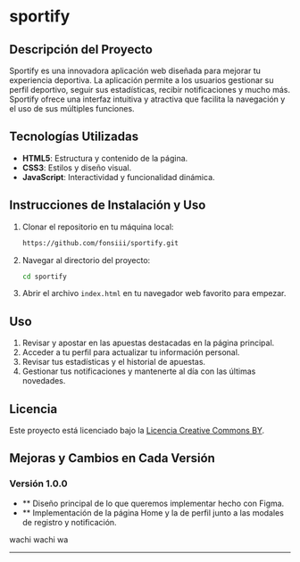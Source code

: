 # sportify

## Descripción del Proyecto

Sportify es una innovadora aplicación web diseñada para mejorar tu experiencia deportiva. La aplicación permite a los usuarios gestionar su perfil deportivo, seguir sus estadísticas, recibir notificaciones y mucho más. Sportify ofrece una interfaz intuitiva y atractiva que facilita la navegación y el uso de sus múltiples funciones.

## Tecnologías Utilizadas

- **HTML5**: Estructura y contenido de la página.
- **CSS3**: Estilos y diseño visual.
- **JavaScript**: Interactividad y funcionalidad dinámica.

## Instrucciones de Instalación y Uso

1. Clonar el repositorio en tu máquina local:
   ```sh
   https://github.com/fonsiii/sportify.git
   ```
2. Navegar al directorio del proyecto:
   ```sh
   cd sportify
   ```
3. Abrir el archivo `index.html` en tu navegador web favorito para empezar.

## Uso

1. Revisar y apostar en las apuestas destacadas en la página principal.
2. Acceder a tu perfil para actualizar tu información personal.
3. Revisar tus estadísticas y el historial de apuestas.
4. Gestionar tus notificaciones y mantenerte al día con las últimas novedades.

## Licencia

Este proyecto está licenciado bajo la [Licencia Creative Commons BY](https://creativecommons.org/licenses/by/4.0/).

## Mejoras y Cambios en Cada Versión

### Versión 1.0.0

- ** Diseño principal de lo que queremos implementar hecho con Figma.
- ** Implementación de la página Home y la de perfil junto a las modales de registro y notificación.


wachi wachi wa

---
